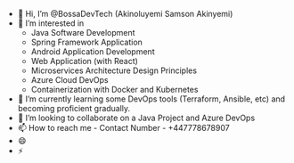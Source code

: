 - 👋 Hi, I’m @BossaDevTech (Akinoluyemi Samson Akinyemi)
- 👀 I’m interested in
    - Java Software Development
    - Spring Framework Application
    - Android Application Development
    - Web Application (with React)
    - Microservices Architecture Design Principles
    - Azure Cloud DevOps
    - Containerization with Docker and Kubernetes
- 🌱 I’m currently learning some DevOps tools (Terraform, Ansible, etc) and becoming proficient gradually.
- 💞️ I’m looking to collaborate on a Java Project and Azure DevOps
- 📫 How to reach me - Contact Number - +447778678907
- 😄 
- ⚡ 

<!---
BossaDevTech/BossaDevTech is a ✨ special ✨ repository because its `README.md` (this file) appears on your GitHub profile.
You can click the Preview link to take a look at your changes.
--->
